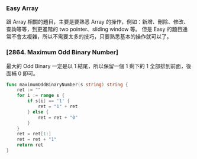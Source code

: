 ### Easy Array

跟 Array 相關的題目，主要是要熟悉 Array 的操作，例如：新增、刪除、修改、查詢等等，到更進階的 two pointer、sliding window 等。
但是 Easy 的題目通常不會太複雜，所以不需要太多的技巧，只要熟悉基本的操作就可以了。

### [2864. Maximum Odd Binary Number]

最大的 Odd Binary 一定是以 1 結尾，所以保留一個 1 剩下的 1 全部排到前面，後面補 0 即可。

```go
func maximumOddBinaryNumber(s string) string {
    ret := ""
    for i := range s {
        if s[i] == '1' {
            ret = "1" + ret
        } else {
            ret = ret + "0"
        }
    }
    ret = ret[1:]
    ret = ret + "1"
    return ret
}
```